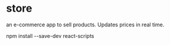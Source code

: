 # store
an e-commerce app to sell products. Updates prices in real time.

npm install --save-dev react-scripts
